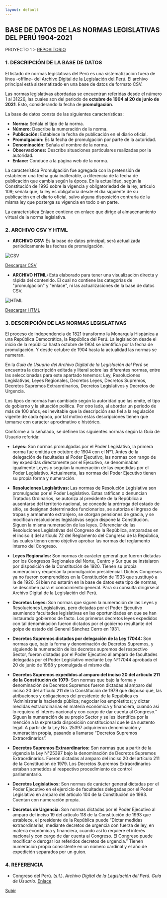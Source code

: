```yaml
---
layout: default
---
```


## BASE DE DATOS DE LAS NORMAS LEGISLATIVAS DEL PERÚ 1904-2021
PROYECTO 1 > [REPOSITORIO](https://github.com/actio1680/Normas-legislativas-Peru-1904-2021)

### 1. DESCRIPCIÓN DE LA BASE DE DATOS
El listado de normas legislativas del Perú es una sistematización fuera de línea -offline- del [Archivo Digital de la Legislación del Perú](https://www.leyes.congreso.gob.pe/). El archivo principal está sistematizado en una base de datos de formato CSV.

Las normas legislativas abordadas se encuentran referidas desde el número 1 al 31226, las cuales son del periodo de **octubre de 1904 al 20 de junio de 2021**. Esto, considerando la fecha de **promulgación**.

La base de datos consta de las siguientes características:

 - **Norma:** Señala el tipo de la norma.
 - **Número:** Describe la numeración de la norma.
 - **Publicación:** Establece la fecha de publicación en el diario oficial.
 - **Promulgación:** Es la fecha de promulgación por parte de la autoridad.
 - **Denominación:** Señala el nombre de la norma.
 - **Observaciones:** Describe situaciones particulares realizadas por la autoridad.
 - **Enlace:** Conduce a la página web de la norma.

La característica Promulgación fue agregada con la pretensión de establecer una fecha guía inalterable, a diferencia de la fecha de publicación que cambia según la época. En la actualidad, según la Constitución de 1993 sobre la vigencia y obligatoriedad de la ley, articulo 109; señala que, la ley es obligatoria desde el día siguiente de su publicación en el diario oficial, salvo alguna disposición contraria de la misma ley que posterga su vigencia en todo o en parte.

La característica Enlace contiene en enlace que dirige al almacenamiento virtual de la norma legislativa.


### 2. ARCHIVO CSV Y HTML

 - **ARCHIVO CSV:** Es la base de datos principal, será actualizada periódicamente las fechas de promulgación.


 ![CSV](https://user-images.githubusercontent.com/54146735/147511880-1feff51b-61b3-4601-b608-0f3b92fda8a3.PNG)

[Descargar CSV](https://github.com/actio1680/Normas-legislativas-Peru-1904-2021/blob/main/Archivos/Normas_legislativas_27-12-21.csv)

 - **ARCHIVO HTML:** Está elaborado para tener una visualización directa y rápida del contenido. El cual no contiene las categorías de "promulgación" y "enlace", ni las actualizaciones de la base de datos CSV.


 ![HTML](https://user-images.githubusercontent.com/54146735/147512017-4ed75eee-20dd-47a7-b78d-4c22db04963e.PNG)

[Descargar HTML](https://github.com/actio1680/Normas-legislativas-Peru-1904-2021/blob/main/Archivos/Normas_legislativas_27-12-21.html)

### 3. DESCRIPCIÓN DE LAS NORMAS LEGISLATIVAS

El proceso de independencia de 1821 transformo la Monarquía Hispánica a una República Democrática, la República del Perú. La legislación desde el inicio de la república hasta octubre de 1904 se identifica por la fecha de promulgación. Y desde octubre de 1904 hasta la actualidad las normas se numeran.

En la *Guía de Usuario del Archivo Digital de la Legislación del Perú* se encuentra la descripción editada y literal sobre las diferentes normas, entre las seleccionadas para este apartado tenemos: Ley, Resoluciones Legislativas, Leyes Regionales, Decretos Leyes, Decretos Supremos, Decretos Supremos Extraordinarios, Decretos Legislativos y Decretos de Urgencia.

Los tipos de normas han cambiado según la autoridad que las emite, el tipo de gobierno y la situación política. Por otro lado, al abordar un periodo de más de 100 años, es inevitable que la descripción sea fiel a la regulación vigente de cada época, por tal motivo estas descripciones tienen que tomarse con carácter aproximativo e histórico.

Conforme a lo señalado, se definen las siguientes normas según la Guía de Usuario referida:

 - **Leyes:** Son  normas promulgadas por el Poder Legislativo, la primera norma fue emitida en octubre de 1904 con el N°1. Antes de la delegación de facultades al Poder Ejecutivo, las normas con rango de ley expedidas directamente por el Ejecutivo, se denominaban igualmente Leyes y seguían la numeración de las expedidas por el Poder Legislativo. Actualmente, las normas del Poder Ejecutivo tienen su propia forma y numeración.

 - **Resoluciones Legislativas:**  Las normas de Resolución Legislativa son promulgadas por el Poder Legislativo. Estas ratifican o denuncian Tratados Ordinarios, se autoriza al presidente de la República a ausentarse del territorio nacional, se concede la prórroga del estado de sitio, se designan determinados funcionarios, se autoriza el ingreso de tropas y armamento extranjero, se otorgan pensiones de gracia, y se modifican resoluciones legislativas según dispone la Constitución. Siguen la misma numeración de las leyes.
Diferenciar de las Resoluciones Legislativas del Congreso de la República, amparadas en el inciso i) del artículo 72 del Reglamento del Congreso de la República, las cuales tienen como objetivo aprobar las normas del reglamento interno del Congreso.

 - **Leyes Regionales:**  Son normas de carácter general que fueron dictadas por los Congresos Regionales del Norte, Centro y Sur que se instalaron por disposición de la Constitución de 1920. Tienen su propia numeración y requerían la promulgación presidencial. Dichos Congresos ya no fueron comprendidos en la Constitución de 1933 que sustituyó a la de 1920. Si bien no estarán en la base de datos este tipo de normas, se describen para el conocimiento general. Para su consulta dirigirse al Archivo Digital de la Legislación del Perú.

 - **Decretos Leyes:** Son  normas que siguen la numeración de las Leyes y Resoluciones Legislativas, pero dictadas por el Poder Ejecutivo asumiendo facultades legislativas en las oportunidades en que se han instaurado gobiernos de facto. Los primeros decretos leyes expedidos con tal denominación fueron dictados por el gobierno resultante del golpe de estado del General Sánchez Cerro en 1931.

 - **Decretos Supremos dictados por delegación de la Ley 17044:** Son  normas que, bajo la forma y denominación de Decretos Supremos, y siguiendo la numeración de los decretos supremos del respectivo Sector, fueron dictadas por el Poder Ejecutivo al amparo de facultades delegadas por el Poder Legislativo mediante Ley N°17044 aprobada el 20 de junio de 1968 y promulgada el mismo día.

 - **Decretos Supremos expedidos al amparo del inciso 20 del artículo 211 de la Constitución de 1979:** Son  normas que bajo la forma y denominación de Decretos Supremos fueron dictadas al amparo del inciso 20 del artículo 211 de la Constitución de 1979 que dispuso que, las atribuciones y obligaciones del presidente de la República es “Administrar la hacienda pública; negociar los empréstitos; y dictar medidas extraordinarias en materia económica y financiera, cuando así lo requiera el interés nacional y con cargo de dar cuenta al Congreso.”
Siguen la numeración de su propio Sector y se les identifica por la mención a la expresada disposición constitucional que le da sustento legal. A partir de la Ley No. 25397 adquirieron denominación y numeración propia, pasando a llamarse “Decretos Supremos Extraordinarios”.

 - **Decretos Supremos Extraordinarios:** Son  normas que a partir de la vigencia la Ley N°25397 bajo la denominación de Decretos Supremos Extraordinarios. Fueron dictadas al amparo del inciso 20 del artículo 211 de la Constitución de 1979. Los Decretos Supremos Extraordinarios estaban sometidos al respectivo procedimiento de control parlamentario.

 - **Decretos Legislativos:** Son normas de carácter general dictadas por el Poder Ejecutivo en el ejercicio de facultades delegadas por el Poder Legislativo en amparo del artículo 104 de la Constitución de 1993. Cuentan con numeración propia.

 - **Decretos de Urgencia:** Son normas dictadas por el Poder Ejecutivo al amparo del inciso 19 del artículo 118 de la Constitución de 1993 que establece, el presidente de la República puede “Dictar medidas extraordinarias, mediante decretos de urgencia con fuerza de ley, en materia económica y financiera, cuando así lo requiere el interés nacional y con cargo de dar cuenta al Congreso. El Congreso puede modificar o derogar los referidos decretos de urgencia.”
 Tienen numeración propia consistente en un número cardinal y el año de expedición separados por un guion.

### 4. REFERENCIA

 - Congreso del Perú. (s.f.). *Archivo Digital de la Legislación del Perú. Guía de Usuario*. [Enlace](https://www.leyes.congreso.gob.pe/documentos/Guia-Usuario.pdf)

[Subir](#top)
